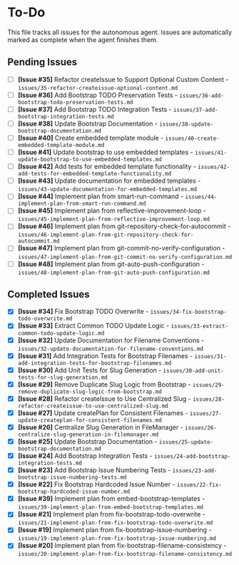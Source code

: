 # To-Do

This file tracks all issues for the autonomous agent. Issues are automatically marked as complete when the agent finishes them.

## Pending Issues
- [ ] **[Issue #35]** Refactor createIssue to Support Optional Custom Content - `issues/35-refactor-createissue-optional-content.md`
- [ ] **[Issue #36]** Add Bootstrap TODO Preservation Tests - `issues/36-add-bootstrap-todo-preservation-tests.md`
- [ ] **[Issue #37]** Add Bootstrap TODO Integration Tests - `issues/37-add-bootstrap-integration-tests.md`
- [ ] **[Issue #38]** Update Bootstrap Documentation - `issues/38-update-bootstrap-documentation.md`
- [ ] **[Issue #40]** Create embedded template module - `issues/40-create-embedded-template-module.md`
- [ ] **[Issue #41]** Update bootstrap to use embedded templates - `issues/41-update-bootstrap-to-use-embedded-templates.md`
- [ ] **[Issue #42]** Add tests for embedded template functionality - `issues/42-add-tests-for-embedded-template-functionality.md`
- [ ] **[Issue #43]** Update documentation for embedded templates - `issues/43-update-documentation-for-embedded-templates.md`
- [ ] **[Issue #44]** Implement plan from smart-run-command - `issues/44-implement-plan-from-smart-run-command.md`
- [ ] **[Issue #45]** Implement plan from reflective-improvement-loop - `issues/45-implement-plan-from-reflective-improvement-loop.md`
- [ ] **[Issue #46]** Implement plan from git-repository-check-for-autocommit - `issues/46-implement-plan-from-git-repository-check-for-autocommit.md`
- [ ] **[Issue #47]** Implement plan from git-commit-no-verify-configuration - `issues/47-implement-plan-from-git-commit-no-verify-configuration.md`
- [ ] **[Issue #48]** Implement plan from git-auto-push-configuration - `issues/48-implement-plan-from-git-auto-push-configuration.md`

## Completed Issues
- [x] **[Issue #34]** Fix Bootstrap TODO Overwrite - `issues/34-fix-bootstrap-todo-overwrite.md`
- [x] **[Issue #33]** Extract Common TODO Update Logic - `issues/33-extract-common-todo-update-logic.md`
- [x] **[Issue #32]** Update Documentation for Filename Conventions - `issues/32-update-documentation-for-filename-conventions.md`
- [x] **[Issue #31]** Add Integration Tests for Bootstrap Filenames - `issues/31-add-integration-tests-for-bootstrap-filenames.md`
- [x] **[Issue #30]** Add Unit Tests for Slug Generation - `issues/30-add-unit-tests-for-slug-generation.md`
- [x] **[Issue #29]** Remove Duplicate Slug Logic from Bootstrap - `issues/29-remove-duplicate-slug-logic-from-bootstrap.md`
- [x] **[Issue #28]** Refactor createIssue to Use Centralized Slug - `issues/28-refactor-createissue-to-use-centralized-slug.md`
- [x] **[Issue #27]** Update createPlan for Consistent Filenames - `issues/27-update-createplan-for-consistent-filenames.md`
- [x] **[Issue #26]** Centralize Slug Generation in FileManager - `issues/26-centralize-slug-generation-in-filemanager.md`
- [x] **[Issue #25]** Update Bootstrap Documentation - `issues/25-update-bootstrap-documentation.md`
- [x] **[Issue #24]** Add Bootstrap Integration Tests - `issues/24-add-bootstrap-integration-tests.md`
- [x] **[Issue #23]** Add Bootstrap Issue Numbering Tests - `issues/23-add-bootstrap-issue-numbering-tests.md`
- [x] **[Issue #22]** Fix Bootstrap Hardcoded Issue Number - `issues/22-fix-bootstrap-hardcoded-issue-number.md`
- [x] **[Issue #39]** Implement plan from embed-bootstrap-templates - `issues/39-implement-plan-from-embed-bootstrap-templates.md`
- [x] **[Issue #21]** Implement plan from fix-bootstrap-todo-overwrite - `issues/21-implement-plan-from-fix-bootstrap-todo-overwrite.md`
- [x] **[Issue #19]** Implement plan from fix-bootstrap-issue-numbering - `issues/19-implement-plan-from-fix-bootstrap-issue-numbering.md`
- [x] **[Issue #20]** Implement plan from fix-bootstrap-filename-consistency - `issues/20-implement-plan-from-fix-bootstrap-filename-consistency.md`